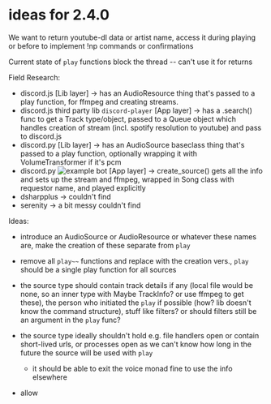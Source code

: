 # ideas for 2.4.0

We want to return youtube-dl data or artist name, access it during playing or before to implement !np commands or confirmations

Current state of `play` functions block the thread -- can't use it for returns

Field Research:

- discord.js [Lib layer] -> has an AudioResource thing that's passed to a play function, for ffmpeg and creating streams.
- discord.js third party lib `discord-player` [App layer] -> has a .search() func to get a Track type/object, passed to a Queue object which handles creation of stream (incl. spotify resolution to youtube) and pass to discord.js
- discord.py [Lib layer] -> has an AudioSource baseclass thing that's passed to a play function, optionally wrapping it with VolumeTransformer if it's pcm
- discord.py ![example bot](https://gist.github.com/Lenart12/024222b63db38c65f68b57ae7e623d56) [App layer] -> create_source() gets all the info and sets up the stream and ffmpeg, wrapped in Song class with requestor name, and played explicitly
- dsharpplus -> couldn't find
- serenity -> a bit messy couldn't find

Ideas:

- introduce an AudioSource or AudioResource or whatever these names are, make the creation of these separate from `play`
- remove all `play~~` functions and replace with the creation vers., `play` should be a single play function for all sources
- the source type should contain track details if any (local file would be none, so an inner type with Maybe TrackInfo? or use ffmpeg to get these), the person who initiated the `play` if possible (how? lib doesn't know the command structure), stuff like filters? or should filters still be an argument in the `play` func?
- the source type ideally shouldn't hold e.g. file handlers open or contain short-lived urls, or processes open as we can't know how long in the future the source will be used with `play`
  - it should be able to exit the voice monad fine to use the info elsewhere

- allow 
